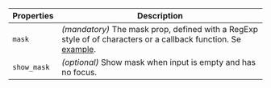 | Properties  | Description                                                                                                                                                                                                                      |
| ----------- | -------------------------------------------------------------------------------------------------------------------------------------------------------------------------------------------------------------------------------- |
| `mask`      | _(mandatory)_ The mask prop, defined with a RegExp style of of characters or a callback function. Se [example](https://github.com/dnbexperience/eufemia/tree/master/packages/dnb-ui-lib/src/components/input-masked/Example.js). |
| `show_mask` | _(optional)_ Show mask when input is empty and has no focus.                                                                                                                                                                     |
